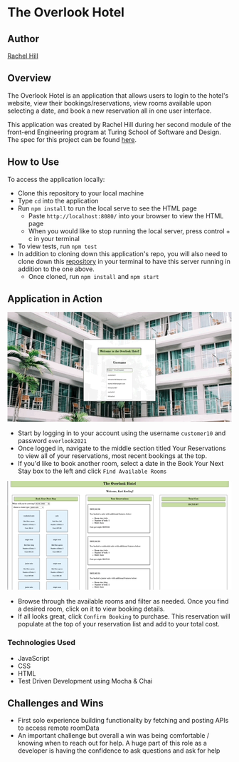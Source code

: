 # The Overlook Hotel

## Author

[Rachel Hill](https://github.com/rachellhill)

## Overview

The Overlook Hotel is an application that allows users to login to the hotel's website, view their bookings/reservations, view rooms available upon selecting a date, and book a new reservation all in one user interface.

This application was created by Rachel Hill during her second module of the front-end Engineering program at Turing School of Software and Design. The spec for this project can be found [here](https://frontend.turing.edu/projects/overlook.html).

## How to Use

To access the application locally:
- Clone this repository to your local machine
- Type `cd` into the application
- Run `npm install` to run the local serve to see the HTML page
  - Paste `http://localhost:8080/` into your browser to view the HTML page
  - When you would like to stop running the local server, press control + c in your terminal
- To view tests, run `npm test`
- In addition to cloning down this application's repo, you will also need to clone down this [repository](https://github.com/turingschool-examples/overlook-api) in your terminal to have this server running in addition to the one above.
  - Once cloned, run `npm install` and `npm start`

## Application in Action

![first part giphy](./src/images/first-part.gif)

- Start by logging in to your account using the username `customer10` and password `overlook2021`
- Once logged in, navigate to the middle section titled Your Reservations to view all of your reservations, most recent bookings at the top.
- If you'd like to book another room, select a date in the Book Your Next Stay box to the left and click `Find Available Rooms`

![second part giphy](./src/images/second-part.gif)

- Browse through the available rooms and filter as needed. Once you find a desired room, click on it to view booking details.
- If all looks great, click `Confirm Booking` to purchase. This reservation will populate at the top of your reservation list and add to your total cost.

### Technologies Used

- JavaScript
- CSS
- HTML
- Test Driven Development using Mocha & Chai

## Challenges and Wins
- First solo experience building functionality by fetching and posting APIs to access remote roomData
- An important challenge but overall a win was being comfortable / knowing when to reach out for help. A huge part of this role as a developer is having the confidence to ask questions and ask for help
